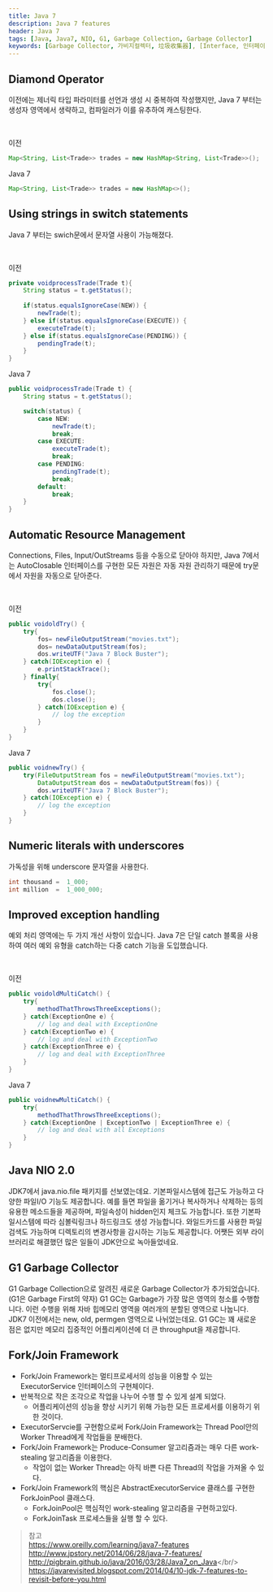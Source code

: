 ```yaml
---
title: Java 7
description: Java 7 features
header: Java 7
tags: [Java, Java7, NIO, G1, Garbage Collection, Garbage Collector]
keywords: [Garbage Collector, 가비지컬렉터, 垃圾收集器], [Interface, 인터페이스, 接口]
---
```


## Diamond Operator

이전에는 제너릭 타입 파라미터를 선언과 생성 시 중복하여 작성했지만,  Java 7 부터는 생성자 영역에서 생략하고, 컴파일러가 이를 유추하여 캐스팅한다.

<br/>

이전
```java
Map<String, List<Trade>> trades = new HashMap<String, List<Trade>>();
```

Java 7
```java
Map<String, List<Trade>> trades = new HashMap<>();
```


## Using strings in switch statements

Java 7 부터는 swich문에서 문자열 사용이 가능해졌다.

<br/>

이전
```java
private voidprocessTrade(Trade t){
    String status = t.getStatus();
    
    if(status.equalsIgnoreCase(NEW)) {
        newTrade(t);
    } else if(status.equalsIgnoreCase(EXECUTE)) {
        executeTrade(t);
    } else if(status.equalsIgnoreCase(PENDING)) {
        pendingTrade(t);
    }
}
```

Java 7
```java
public voidprocessTrade(Trade t) {
    String status = t.getStatus();

    switch(status) {
        case NEW:
            newTrade(t);
            break;
        case EXECUTE:
            executeTrade(t);
            break;
        case PENDING:
            pendingTrade(t);
            break;
        default:
            break;
    }
}
```


## Automatic Resource Management
Connections, Files, Input/OutStreams 등을 수동으로 닫아야 하지만, Java 7에서는 AutoClosable 인터페이스를 구현한 모든 자원은 자동 자원 관리하기 때문에 try문에서 자원을 자동으로 닫아준다.

<br/>

이전
```java
public voidoldTry() {
    try{
        fos= newFileOutputStream("movies.txt");
        dos= newDataOutputStream(fos);
        dos.writeUTF("Java 7 Block Buster");
    } catch(IOException e) {
        e.printStackTrace();
    } finally{
        try{
            fos.close();
            dos.close();
        } catch(IOException e) {
            // log the exception
        }
    }
}
```

Java 7
```java
public voidnewTry() {
    try(FileOutputStream fos = newFileOutputStream("movies.txt");
        DataOutputStream dos = newDataOutputStream(fos)) {
        dos.writeUTF("Java 7 Block Buster");
    } catch(IOException e) {
        // log the exception
    }
}
```


## Numeric literals with underscores

가독성을 위해 underscore 문자열을 사용한다.

```java
int thousand =  1_000;
int million  =  1_000_000;
```


## Improved exception handling

예외 처리 영역에는 두 가지 개선 사항이 있습니다. Java 7은 단일 catch 블록을 사용하여 여러 예외 유형을 catch하는 다중 catch 기능을 도입했습니다.

<br/>

이전
```java
public voidoldMultiCatch() {
    try{
        methodThatThrowsThreeExceptions();
    } catch(ExceptionOne e) {
        // log and deal with ExceptionOne
    } catch(ExceptionTwo e) {
        // log and deal with ExceptionTwo
    } catch(ExceptionThree e) {
        // log and deal with ExceptionThree
    }
}
```

Java 7
```java
public voidnewMultiCatch() {
    try{
        methodThatThrowsThreeExceptions();
    } catch(ExceptionOne | ExceptionTwo | ExceptionThree e) {
        // log and deal with all Exceptions
    }
}
```


## Java NIO 2.0

JDK7에서 java.nio.file 패키지를 선보였는데요. 기본파일시스템에 접근도 가능하고 다양한 파일I/O 기능도 제공합니다. 
예를 들면 파일을 옮기거나 복사하거나 삭제하는 등의 유용한 메소드들을 제공하며, 파일속성이 hidden인지 체크도 가능합니다. 
또한 기본파일시스템에 따라 심볼릭링크나 하드링크도 생성 가능합니다. 
와일드카드를 사용한 파일검색도 가능하며 디렉토리의 변경사항을 감시하는 기능도 제공합니다. 
어쨋든 외부 라이브러리로 해결했던 많은 일들이 JDK안으로 녹아들었네요.


## G1 Garbage Collector

G1 Garbage Collection으로 알려진 새로운 Garbage Collector가 추가되었습니다. 
(G1은 Garbage First의 약자) G1 GC는 Garbage가 가장 많은 영역의 청소를 수행합니다. 
이런 수행을 위해 자바 힙메모리 영역을 여러개의 분할된 영역으로 나눕니다. 
JDK7 이전에서는 new, old, permgen 영역으로 나뉘었는데요. 
G1 GC는 꽤 새로운 점은 없지만 메모리 집중적인 어플리케이션에 더 큰 throughput을 제공합니다.

## Fork/Join Framework

 - Fork/Join Framework는 멀티프로세서의 성능을 이용할 수 있는 ExecutorService 인터페이스의 구현체이다.
 - 반복적으로 작은 조각으로 작업을 나누어 수행 할 수 있게 설계 되었다.
   - 어플리케이션의 성능을 향상 시키기 위해 가능한 모든 프로세서를 이용하기 위한 것이다.
 - ExecutorServcie를 구현함으로써 Fork/Join Framework는 Thread Pool안의 Worker Thread에게 작업들을 분배한다.
 - Fork/Join Framework는 Produce-Consumer 알고리즘과는 매우 다른 work-stealing 알고리즘을 이용한다.
   - 작업이 없는 Worker Thread는 아직 바쁜 다른 Thread의 작업을 가져올 수 있다.
 - Fork/Join Framework의 핵심은 AbstractExecutorService 클래스를 구현한 ForkJoinPool 클래스다.
   - ForkJoinPool은 핵심적인 work-stealing 알고리즘을 구현하고있다.
   - ForkJoinTask 프로세스들을 실행 할 수 있다.


> 참고<br/>
> https://www.oreilly.com/learning/java7-features<br/>
> http://www.jpstory.net/2014/06/28/java-7-features/<br/>
> http://pigbrain.github.io/java/2016/03/28/Java7_on_Java</br/>
> https://javarevisited.blogspot.com/2014/04/10-jdk-7-features-to-revisit-before-you.html